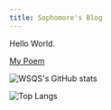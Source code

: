 ```yaml
---
title: Sophomore's Blog
---
```


Hello World.

[My Poem](./poems.html)

![WSQS's GitHub stats](https://github-readme-stats-ashen-xi-17.vercel.app/api?username=WSQS&count_private=true&show_icons=true)

![Top Langs](https://github-readme-stats-ashen-xi-17.vercel.app/api/top-langs/?username=WSQS&layout=compact)
